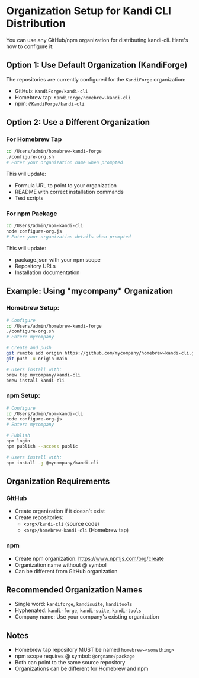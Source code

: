 # Organization Setup for Kandi CLI Distribution

You can use any GitHub/npm organization for distributing kandi-cli. Here's how to configure it:

## Option 1: Use Default Organization (KandiForge)

The repositories are currently configured for the `KandiForge` organization:
- GitHub: `KandiForge/kandi-cli`
- Homebrew tap: `KandiForge/homebrew-kandi-cli`
- npm: `@KandiForge/kandi-cli`

## Option 2: Use a Different Organization

### For Homebrew Tap

```bash
cd /Users/admin/homebrew-kandi-forge
./configure-org.sh
# Enter your organization name when prompted
```

This will update:
- Formula URL to point to your organization
- README with correct installation commands
- Test scripts

### For npm Package

```bash
cd /Users/admin/npm-kandi-cli
node configure-org.js
# Enter your organization details when prompted
```

This will update:
- package.json with your npm scope
- Repository URLs
- Installation documentation

## Example: Using "mycompany" Organization

### Homebrew Setup:
```bash
# Configure
cd /Users/admin/homebrew-kandi-forge
./configure-org.sh
# Enter: mycompany

# Create and push
git remote add origin https://github.com/mycompany/homebrew-kandi-cli.git
git push -u origin main

# Users install with:
brew tap mycompany/kandi-cli
brew install kandi-cli
```

### npm Setup:
```bash
# Configure
cd /Users/admin/npm-kandi-cli
node configure-org.js
# Enter: mycompany

# Publish
npm login
npm publish --access public

# Users install with:
npm install -g @mycompany/kandi-cli
```

## Organization Requirements

### GitHub
- Create organization if it doesn't exist
- Create repositories:
  - `<org>/kandi-cli` (source code)
  - `<org>/homebrew-kandi-cli` (Homebrew tap)

### npm
- Create npm organization: https://www.npmjs.com/org/create
- Organization name without @ symbol
- Can be different from GitHub organization

## Recommended Organization Names

- Single word: `kandiforge`, `kandisuite`, `kanditools`
- Hyphenated: `kandi-forge`, `kandi-suite`, `kandi-tools`
- Company name: Use your company's existing organization

## Notes

- Homebrew tap repository MUST be named `homebrew-<something>`
- npm scope requires @ symbol: `@orgname/package`
- Both can point to the same source repository
- Organizations can be different for Homebrew and npm